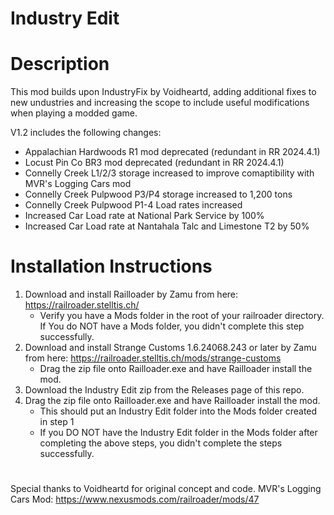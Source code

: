 # Industry Edit

# Description
This mod builds upon IndustryFix by Voidheartd, adding additional fixes to new undustries and increasing the scope to include useful modifications when playing a modded game.

V1.2 includes the following changes:
- Appalachian Hardwoods R1 mod deprecated (redundant in RR 2024.4.1)
- Locust Pin Co BR3 mod deprecated (redundant in RR 2024.4.1)
- Connelly Creek L1/2/3 storage increased to improve comaptibility with MVR's Logging Cars mod
- Connelly Creek Pulpwood P3/P4 storage increased to 1,200 tons
- Connelly Creek Pulpwood P1-4 Load rates increased
- Increased Car Load rate at National Park Service by 100%
- Increased Car Load rate at Nantahala Talc and Limestone T2 by 50%

# Installation Instructions
1. Download and install Railloader by Zamu from here: https://railroader.stelltis.ch/
    * Verify you have a Mods folder in the root of your railroader directory. If You do NOT have a Mods folder, you didn't complete this step successfully.
2. Download and install Strange Customs 1.6.24068.243 or later by Zamu from here: https://railroader.stelltis.ch/mods/strange-customs
   * Drag the zip file onto Railloader.exe and have Railloader install the mod.
3. Download the Industry Edit zip from the Releases page of this repo.
4. Drag the zip file onto Railloader.exe and have Railloader install the mod.
   * This should put an Industry Edit folder into the Mods folder created in step 1
   * If you DO NOT have the Industry Edit folder in the Mods folder after completing the above steps, you didn't complete the steps successfully.
#
Special thanks to Voidheartd for original concept and code.
MVR's Logging Cars Mod: https://www.nexusmods.com/railroader/mods/47
